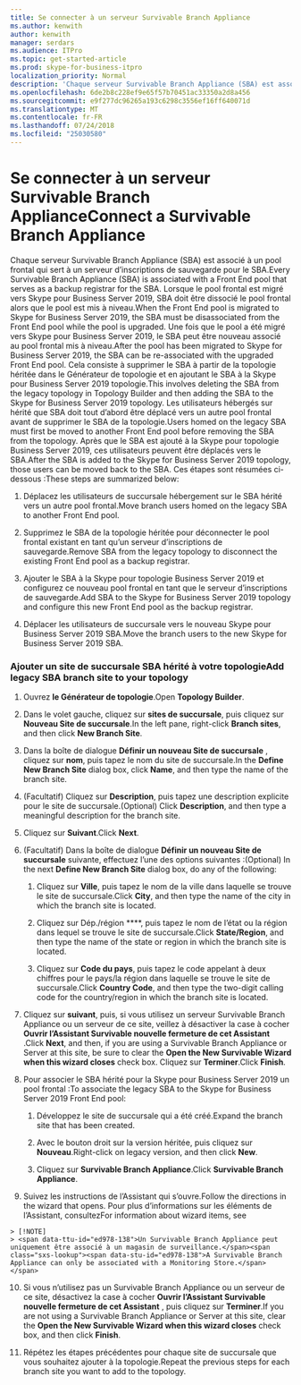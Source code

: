 ```yaml
---
title: Se connecter à un serveur Survivable Branch Appliance
ms.author: kenwith
author: kenwith
manager: serdars
ms.audience: ITPro
ms.topic: get-started-article
ms.prod: skype-for-business-itpro
localization_priority: Normal
description: 'Chaque serveur Survivable Branch Appliance (SBA) est associé à un pool frontal qui sert à un serveur d’inscriptions de sauvegarde pour le SBA. Lorsque le pool est migré vers Skype pour Business Server 2019, le SBA serveur frontal doit être dissocié du pool frontal alors que le pool est mis à niveau, une fois que le pool a été migré vers Skype pour Business Server 2019, le SBA peut être nouveau associé à la mise à niveau E avant pool ND. Cela consiste à supprimer le SBA à partir de la topologie héritée dans le Générateur de topologie et en ajoutant le SBA à la Skype pour Business Server 2019 topologie. Les utilisateurs hébergés sur hérité que SBA doit tout d’abord être déplacé vers un autre pool frontal avant de supprimer le SBA de la topologie. Une fois le SBA est ajouté à la Skype pour topologie Business Server 2019, ces utilisateurs peuvent ensuite revenir au SBA. Ces étapes sont résumées ci-dessous :'
ms.openlocfilehash: 6de2b8c228ef9e65f57b70451ac33350a2d8a456
ms.sourcegitcommit: e9f277dc96265a193c6298c3556ef16ff640071d
ms.translationtype: MT
ms.contentlocale: fr-FR
ms.lasthandoff: 07/24/2018
ms.locfileid: "25030580"
---
```

# <a name="connect-a-survivable-branch-appliance"></a><span data-ttu-id="ed978-108">Se connecter à un serveur Survivable Branch Appliance</span><span class="sxs-lookup"><span data-stu-id="ed978-108">Connect a Survivable Branch Appliance</span></span>

<span data-ttu-id="ed978-109">Chaque serveur Survivable Branch Appliance (SBA) est associé à un pool frontal qui sert à un serveur d’inscriptions de sauvegarde pour le SBA.</span><span class="sxs-lookup"><span data-stu-id="ed978-109">Every Survivable Branch Appliance (SBA) is associated with a Front End pool that serves as a backup registrar for the SBA.</span></span> <span data-ttu-id="ed978-110">Lorsque le pool frontal est migré vers Skype pour Business Server 2019, SBA doit être dissocié le pool frontal alors que le pool est mis à niveau.</span><span class="sxs-lookup"><span data-stu-id="ed978-110">When the Front End pool is migrated to Skype for Business Server 2019, the SBA must be disassociated from the Front End pool while the pool is upgraded.</span></span> <span data-ttu-id="ed978-111">Une fois que le pool a été migré vers Skype pour Business Server 2019, le SBA peut être nouveau associé au pool frontal mis à niveau.</span><span class="sxs-lookup"><span data-stu-id="ed978-111">After the pool has been migrated to Skype for Business Server 2019, the SBA can be re-associated with the upgraded Front End pool.</span></span> <span data-ttu-id="ed978-112">Cela consiste à supprimer le SBA à partir de la topologie héritée dans le Générateur de topologie et en ajoutant le SBA à la Skype pour Business Server 2019 topologie.</span><span class="sxs-lookup"><span data-stu-id="ed978-112">This involves deleting the SBA from the legacy topology in Topology Builder and then adding the SBA to the Skype for Business Server 2019 topology.</span></span> <span data-ttu-id="ed978-113">Les utilisateurs hébergés sur hérité que SBA doit tout d’abord être déplacé vers un autre pool frontal avant de supprimer le SBA de la topologie.</span><span class="sxs-lookup"><span data-stu-id="ed978-113">Users homed on the legacy SBA must first be moved to another Front End pool before removing the SBA from the topology.</span></span> <span data-ttu-id="ed978-114">Après que le SBA est ajouté à la Skype pour topologie Business Server 2019, ces utilisateurs peuvent être déplacés vers le SBA.</span><span class="sxs-lookup"><span data-stu-id="ed978-114">After the SBA is added to the Skype for Business Server 2019 topology, those users can be moved back to the SBA.</span></span> <span data-ttu-id="ed978-115">Ces étapes sont résumées ci-dessous :</span><span class="sxs-lookup"><span data-stu-id="ed978-115">These steps are summarized below:</span></span>
  
1. <span data-ttu-id="ed978-116">Déplacez les utilisateurs de succursale hébergement sur le SBA hérité vers un autre pool frontal.</span><span class="sxs-lookup"><span data-stu-id="ed978-116">Move branch users homed on the legacy SBA to another Front End pool.</span></span>
    
2. <span data-ttu-id="ed978-117">Supprimez le SBA de la topologie héritée pour déconnecter le pool frontal existant en tant qu’un serveur d’inscriptions de sauvegarde.</span><span class="sxs-lookup"><span data-stu-id="ed978-117">Remove SBA from the legacy topology to disconnect the existing Front End pool as a backup registrar.</span></span>
    
3. <span data-ttu-id="ed978-118">Ajouter le SBA à la Skype pour topologie Business Server 2019 et configurez ce nouveau pool frontal en tant que le serveur d’inscriptions de sauvegarde.</span><span class="sxs-lookup"><span data-stu-id="ed978-118">Add SBA to the Skype for Business Server 2019 topology and configure this new Front End pool as the backup registrar.</span></span> 
    
4. <span data-ttu-id="ed978-119">Déplacer les utilisateurs de succursale vers le nouveau Skype pour Business Server 2019 SBA.</span><span class="sxs-lookup"><span data-stu-id="ed978-119">Move the branch users to the new Skype for Business Server 2019 SBA.</span></span>
    
### <a name="add-legacy-sba-branch-site-to-your-topology"></a><span data-ttu-id="ed978-120">Ajouter un site de succursale SBA hérité à votre topologie</span><span class="sxs-lookup"><span data-stu-id="ed978-120">Add legacy SBA branch site to your topology</span></span>

1. <span data-ttu-id="ed978-121">Ouvrez **le Générateur de topologie**.</span><span class="sxs-lookup"><span data-stu-id="ed978-121">Open **Topology Builder**.</span></span>
    
2. <span data-ttu-id="ed978-122">Dans le volet gauche, cliquez sur **sites de succursale**, puis cliquez sur **Nouveau Site de succursale**.</span><span class="sxs-lookup"><span data-stu-id="ed978-122">In the left pane, right-click **Branch sites**, and then click **New Branch Site**.</span></span>
    
3. <span data-ttu-id="ed978-123">Dans la boîte de dialogue **Définir un nouveau Site de succursale** , cliquez sur **nom**, puis tapez le nom du site de succursale.</span><span class="sxs-lookup"><span data-stu-id="ed978-123">In the **Define New Branch Site** dialog box, click **Name**, and then type the name of the branch site.</span></span>
    
4. <span data-ttu-id="ed978-124">(Facultatif) Cliquez sur **Description**, puis tapez une description explicite pour le site de succursale.</span><span class="sxs-lookup"><span data-stu-id="ed978-124">(Optional) Click **Description**, and then type a meaningful description for the branch site.</span></span>
    
5. <span data-ttu-id="ed978-125">Cliquez sur **Suivant**.</span><span class="sxs-lookup"><span data-stu-id="ed978-125">Click **Next**.</span></span>
    
6. <span data-ttu-id="ed978-126">(Facultatif) Dans la boîte de dialogue **Définir un nouveau Site de succursale** suivante, effectuez l’une des options suivantes :</span><span class="sxs-lookup"><span data-stu-id="ed978-126">(Optional) In the next **Define New Branch Site** dialog box, do any of the following:</span></span> 
    
    1. <span data-ttu-id="ed978-127">Cliquez sur **Ville**, puis tapez le nom de la ville dans laquelle se trouve le site de succursale.</span><span class="sxs-lookup"><span data-stu-id="ed978-127">Click **City**, and then type the name of the city in which the branch site is located.</span></span>
    
    2. <span data-ttu-id="ed978-128">Cliquez sur Dép./région \*\*\*\*, puis tapez le nom de l’état ou la région dans lequel se trouve le site de succursale.</span><span class="sxs-lookup"><span data-stu-id="ed978-128">Click **State/Region**, and then type the name of the state or region in which the branch site is located.</span></span>
    
    3. <span data-ttu-id="ed978-129">Cliquez sur **Code du pays**, puis tapez le code appelant à deux chiffres pour le pays/la région dans laquelle se trouve le site de succursale.</span><span class="sxs-lookup"><span data-stu-id="ed978-129">Click **Country Code**, and then type the two-digit calling code for the country/region in which the branch site is located.</span></span>
    
7. <span data-ttu-id="ed978-130">Cliquez sur **suivant**, puis, si vous utilisez un serveur Survivable Branch Appliance ou un serveur de ce site, veillez à désactiver la case à cocher **Ouvrir l’Assistant Survivable nouvelle fermeture de cet Assistant** .</span><span class="sxs-lookup"><span data-stu-id="ed978-130">Click **Next**, and then, if you are using a Survivable Branch Appliance or Server at this site, be sure to clear the **Open the New Survivable Wizard when this wizard closes** check box.</span></span> <span data-ttu-id="ed978-131">Cliquez sur **Terminer**.</span><span class="sxs-lookup"><span data-stu-id="ed978-131">Click **Finish**.</span></span>
    
8. <span data-ttu-id="ed978-132">Pour associer le SBA hérité pour la Skype pour Business Server 2019 un pool frontal :</span><span class="sxs-lookup"><span data-stu-id="ed978-132">To associate the legacy SBA to the Skype for Business Server 2019 Front End pool:</span></span>
    
    1. <span data-ttu-id="ed978-133">Développez le site de succursale qui a été créé.</span><span class="sxs-lookup"><span data-stu-id="ed978-133">Expand the branch site that has been created.</span></span> 
    
    2. <span data-ttu-id="ed978-134">Avec le bouton droit sur la version héritée, puis cliquez sur **Nouveau**.</span><span class="sxs-lookup"><span data-stu-id="ed978-134">Right-click on legacy version, and then click **New**.</span></span>
    
    3. <span data-ttu-id="ed978-135">Cliquez sur **Survivable Branch Appliance**.</span><span class="sxs-lookup"><span data-stu-id="ed978-135">Click **Survivable Branch Appliance**.</span></span>
    
9. <span data-ttu-id="ed978-136">Suivez les instructions de l’Assistant qui s’ouvre.</span><span class="sxs-lookup"><span data-stu-id="ed978-136">Follow the directions in the wizard that opens.</span></span> <span data-ttu-id="ed978-137">Pour plus d’informations sur les éléments de l’Assistant, consultez</span><span class="sxs-lookup"><span data-stu-id="ed978-137">For information about wizard items, see</span></span>    
<!-- [Define a Survivable Branch Appliance or Server in Lync 2013](https://technet.microsoft.com/en-us/library/gg398280(v=ocs.15).aspx). -->
 <!-- The above link points to un-rebranded 2013 content we will need to discuss rebrand or bring forward -->
    
    > [!NOTE]
    > <span data-ttu-id="ed978-138">Un Survivable Branch Appliance peut uniquement être associé à un magasin de surveillance.</span><span class="sxs-lookup"><span data-stu-id="ed978-138">A Survivable Branch Appliance can only be associated with a Monitoring Store.</span></span> 
  
10. <span data-ttu-id="ed978-139">Si vous n’utilisez pas un Survivable Branch Appliance ou un serveur de ce site, désactivez la case à cocher **Ouvrir l’Assistant Survivable nouvelle fermeture de cet Assistant** , puis cliquez sur **Terminer**.</span><span class="sxs-lookup"><span data-stu-id="ed978-139">If you are not using a Survivable Branch Appliance or Server at this site, clear the **Open the New Survivable Wizard when this wizard closes** check box, and then click **Finish**.</span></span>
    
11. <span data-ttu-id="ed978-140">Répétez les étapes précédentes pour chaque site de succursale que vous souhaitez ajouter à la topologie.</span><span class="sxs-lookup"><span data-stu-id="ed978-140">Repeat the previous steps for each branch site you want to add to the topology.</span></span>
    

